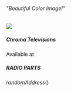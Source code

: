 ###### "Beautiful Color Image!"
#### ![](IconTV)
##### Chroma Televisions
Available at
##### RADIO PARTS
$randomAddress()$

